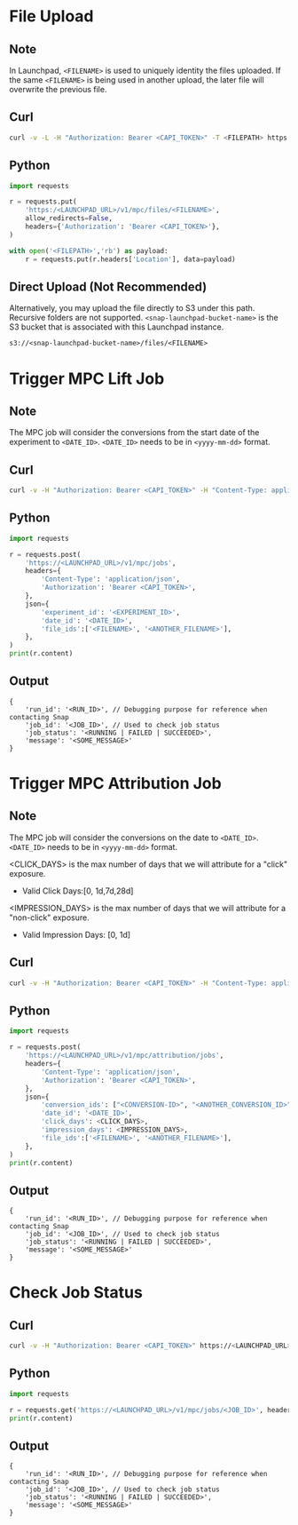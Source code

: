 # File Upload

## Note
In Launchpad, ```<FILENAME>``` is used to uniquely identity the files uploaded. If the same ```<FILENAME>``` is being used in another upload, the later file will overwrite the previous file. 

## Curl
```bash
curl -v -L -H "Authorization: Bearer <CAPI_TOKEN>" -T <FILEPATH> https://<LAUNCHPAD_URL>/v1/mpc/files/<FILENAME> | cat
```

## Python
```python
import requests

r = requests.put(
    'https:/<LAUNCHPAD_URL>/v1/mpc/files/<FILENAME>', 
    allow_redirects=False, 
    headers={'Authorization': 'Bearer <CAPI_TOKEN>'},
)

with open('<FILEPATH>','rb') as payload:
    r = requests.put(r.headers['Location'], data=payload)
```

## Direct Upload (Not Recommended)
Alternatively, you may upload the file directly to S3 under this path. Recursive folders are not supported. ```<snap-launchpad-bucket-name>``` is the S3 bucket that is associated with this Launchpad instance.
```
s3://<snap-launchpad-bucket-name>/files/<FILENAME>
```

# Trigger MPC Lift Job

## Note
The MPC job will consider the conversions from the start date of the experiment to ```<DATE_ID>```. ```<DATE_ID>``` needs to be in ```<yyyy-mm-dd>``` format.

## Curl
```bash
curl -v -H "Authorization: Bearer <CAPI_TOKEN>" -H "Content-Type: application/json" -d '{"experiment_id":"<EXPERIMENT_ID>","date_id":"<DATE_ID>","file_ids":["<FILENAME>", "<ANOTHER_FILENAME>"]}' https://<LAUNCHPAD_URL>/v1/mpc/jobs
```

## Python
```python
import requests

r = requests.post(
    'https://<LAUNCHPAD_URL>/v1/mpc/jobs',
    headers={
        'Content-Type': 'application/json', 
        'Authorization': 'Bearer <CAPI_TOKEN>',
    },
    json={
        'experiment_id': '<EXPERIMENT_ID>',
        'date_id': '<DATE_ID>',
        'file_ids':['<FILENAME>', '<ANOTHER_FILENAME>'],
    },
)
print(r.content)
```

## Output
```
{
    'run_id': '<RUN_ID>', // Debugging purpose for reference when contacting Snap
    'job_id': '<JOB_ID>', // Used to check job status
    'job_status': '<RUNNING | FAILED | SUCCEEDED>',
    'message': '<SOME_MESSAGE>'
}
```

# Trigger MPC Attribution Job

## Note
The MPC job will consider the conversions on the date to ```<DATE_ID>```. ```<DATE_ID>``` needs to be in ```<yyyy-mm-dd>``` format. 

<CLICK_DAYS> is the max number of days that we will attribute for a "click" exposure. 
- Valid Click Days:[0, 1d,7d,28d] 

<IMPRESSION_DAYS> is the max number of days that we will attribute for a "non-click" exposure.
- Valid Impression Days: [0, 1d]

## Curl
```bash
curl -v -H "Authorization: Bearer <CAPI_TOKEN>" -H "Content-Type: application/json" -d '{"conversion_ids":["<CONVERSION-ID>", "<ANOTHER_CONVERSION_ID>"],"date_id":"<DATE_ID>","click_days":<CLICK_DAYS>, "impression_days":<IMPRESSION_DAYS>, "file_ids":["<FILENAME>", "<ANOTHER_FILENAME>"]}' https://<LAUNCHPAD_URL>/v1/mpc/attribution/jobs
```

## Python
```python
import requests

r = requests.post(
    'https://<LAUNCHPAD_URL>/v1/mpc/attribution/jobs',
    headers={
        'Content-Type': 'application/json', 
        'Authorization': 'Bearer <CAPI_TOKEN>',
    },
    json={
        'conversion_ids': ["<CONVERSION-ID>", "<ANOTHER_CONVERSION_ID>"],
        'date_id': '<DATE_ID>',
        'click_days': <CLICK_DAYS>,
        'impression_days': <IMPRESSION_DAYS>,
        'file_ids':['<FILENAME>', '<ANOTHER_FILENAME>'],
    },
)
print(r.content)
```

## Output
```
{
    'run_id': '<RUN_ID>', // Debugging purpose for reference when contacting Snap
    'job_id': '<JOB_ID>', // Used to check job status
    'job_status': '<RUNNING | FAILED | SUCCEEDED>',
    'message': '<SOME_MESSAGE>'
}
```

# Check Job Status

## Curl
```bash
curl -v -H "Authorization: Bearer <CAPI_TOKEN>" https://<LAUNCHPAD_URL>/v1/mpc/jobs/<JOB_ID>
```

## Python
```python
import requests

r = requests.get('https://<LAUNCHPAD_URL>/v1/mpc/jobs/<JOB_ID>', headers={'Authorization': 'Bearer <CAPI_TOKEN>'})
print(r.content)
```

## Output
```
{
    'run_id': '<RUN_ID>', // Debugging purpose for reference when contacting Snap
    'job_id': '<JOB_ID>', // Used to check job status
    'job_status': '<RUNNING | FAILED | SUCCEEDED>',
    'message': '<SOME_MESSAGE>'
}
```
